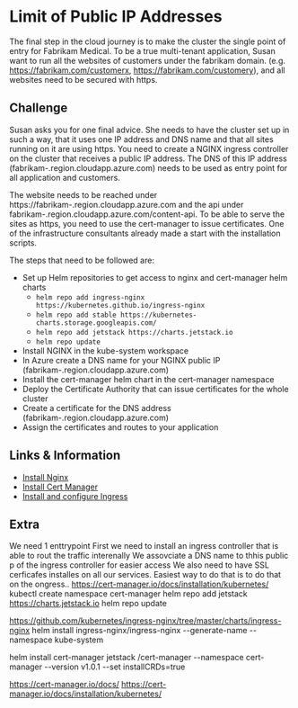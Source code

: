 # Limit of Public IP Addresses
The final step in the cloud journey is to make the cluster the single point of entry for Fabrikam Medical. To be a true multi-tenant application, Susan want to run all the websites of customers under the fabrikam domain. (e.g. https://fabrikam.com/customerx, https://fabrikam.com/customery), and all websites need to be secured with https. 

## Challenge
Susan asks you for one final advice. She needs to have the cluster set up in such a way, that it uses one IP address and DNS name and that all sites running on it are using https. You need to create a NGINX ingress controller on the cluster that receives a public IP address. The DNS of this IP address (fabrikam-<dnsname>.region.cloudapp.azure.com) needs to be used as entry point for all application and customers. 

The website needs to be reached under https://fabrikam-<dnsname>.region.cloudapp.azure.com and the api under fabrikam-<dnsname>.region.cloudapp.azure.com/content-api. To be able to serve the sites as https, you need to use the cert-manager to issue certificates. One of the infrastructure consultants already made a start with the installation scripts.

The steps that need to be followed are:
* Set up Helm repositories to get access to nginx and cert-manager helm charts
    * `helm repo add ingress-nginx https://kubernetes.github.io/ingress-nginx`
    * `helm repo add stable https://kubernetes-charts.storage.googleapis.com/`
    * `helm repo add jetstack https://charts.jetstack.io`
    * `helm repo update`
* Install NGINX in the kube-system workspace
* In Azure create a DNS name for your NGINX public IP (fabrikam-<dnsname>.region.cloudapp.azure.com)
* Install the cert-manager helm chart in the cert-manager namespace
* Deploy the Certificate Authority that can issue certificates for the whole cluster
* Create a certificate for the DNS address (fabrikam-<dnsname>.region.cloudapp.azure.com)
* Assign the certificates and routes to your application

## Links & Information
* [Install Nginx](https://github.com/kubernetes/ingress-nginx/tree/master/charts/ingress-nginx)
* [Install Cert Manager](https://cert-manager.io/docs/installation/kubernetes/)
* [Install and configure Ingress](https://kubernetes.io/docs/concepts/services-networking/ingress/)


## Extra
We need 1 enttrypoint
First we need to install an ingress controller that is able to rout the traffic interenally
We assovciate a DNS name to thhis public p of the ingress controller for easier access
We also need to have SSL cerficafes installes on all our services. Easiest way to do that is to do that on the ongress.. 
https://cert-manager.io/docs/installation/kubernetes/
 kubectl create namespace cert-manager
  helm repo add jetstack https://charts.jetstack.io
  helm repo update


https://github.com/kubernetes/ingress-nginx/tree/master/charts/ingress-nginx
helm install ingress-nginx/ingress-nginx --generate-name --namespace kube-system


helm install cert-manager jetstack /cert-manager --namespace cert-manager --version v1.0.1 --set installCRDs=true

https://cert-manager.io/docs/
https://cert-manager.io/docs/installation/kubernetes/